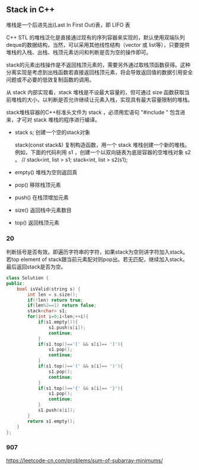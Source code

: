 ## Stack in C++

堆栈是一个后进先出(Last In First Out)表，即 LIFO 表

C++ STL 的堆栈泛化是直接通过现有的序列容器来实现的，默认使用双端队列deque的数据结构，当然，可以采用其他线性结构（vector 或 list等），只要提供堆栈的入栈、出栈、栈顶元素访问和判断是否为空的操作即可。

stack的元素出栈操作是不返回栈顶元素的，需要另外通过取栈顶函数获得。这种分离实现是考虑到出栈函数若直接返回栈顶元素，将会导致返回值的数据引用安全问题或不必要的低效复制函数的调用。

从 stack 内部实现看，stack 堆栈是不设最大容量的，但可通过 size 函数获取当前堆栈的大小，以判断是否允许继续让元素入栈，实现具有最大容量限制的堆栈。

stack堆栈容器的C++标准头文件为 stack ，必须用宏语句 "#include <stack>" 包含进来，才可对 stack 堆栈的程序进行编译。

- stack<int> s; 创建一个空的stack对象

  stack(const stack&)
  复制构造函数，用一个 stack 堆栈创建一个新的堆栈。
  例如，下面的代码利用 s1 ，创建一个以双向链表为底层容器的空堆栈对象 s2 。
  // stack<int, list<int> >   s1;
  stack<int, list<int> >   s2(s1);

- empty() 堆栈为空则返回真

- pop() 移除栈顶元素
- push() 在栈顶增加元素
- size() 返回栈中元素数目
- top() 返回栈顶元素



### 20

判断括号是否有效。即遍历字符串的字符，如果stack为空则讲字符加入stack。若top element of stack跟当前元素配对则pop出。若无匹配，继续加入stack。最后返回stack是否为空。

```c++
class Solution {
public:
    bool isValid(string s) {
        int len = s.size();
        if(!len) return true;
        if(len%2==1) return false;
        stack<char> s1;
        for(int i=0;i<len;++i){
            if(s1.empty()){
                s1.push(s[i]);
                continue;
            }
            if(s1.top()=='[' && s[i]== ']'){
                s1.pop();
                continue;
            }
            if(s1.top()=='(' && s[i]== ')'){
                s1.pop();
                continue;
            }
            if(s1.top()=='{' && s[i]== '}'){
                s1.pop();
                continue;
            }
            s1.push(s[i]);
        }
        return s1.empty();
    }
};
```



### 907

https://leetcode-cn.com/problems/sum-of-subarray-minimums/

